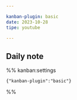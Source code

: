 ```yaml
---

kanban-plugin: basic
date: 2023-10-28
tipe: youtube

---
```


## Daily note





%% kanban:settings
```
{"kanban-plugin":"basic"}
```
%%